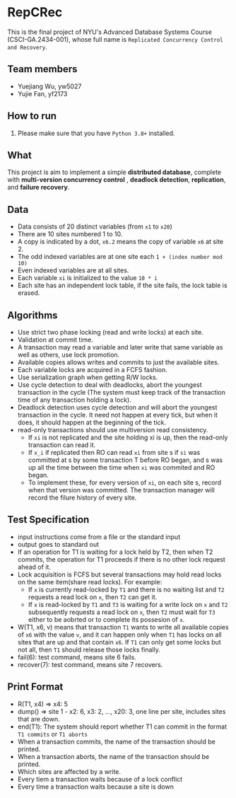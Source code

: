 # RepCRec

This is the final project of NYU's Advanced Database Systems Course (CSCI-GA.2434-001), whose full name
is `Replicated Concurrency Control and Recovery`.

## Team members
* Yuejiang Wu, yw5027
* Yujie Fan, yf2173

## How to run
1. Please make sure that you have `Python 3.8+` installed.


## What

This project is aim to implement a simple **distributed database**, complete with **multi-version concurrency control**
, **deadlock detection**, **replication**, and **failure recovery**.

## Data

* Data consists of 20 distinct variables (from `x1` to `x20`)
* There are 10 sites numbered 1 to 10.
* A copy is indicated by a dot, `x6.2` means the copy of variable `x6` at site 2.
* The odd indexed variables are at one site each `1 + (index number mod 10)`
* Even indexed variables are at all sites.
* Each variable `xi` is initialized to the value `10 * i`
* Each site has an independent lock table, if the site fails, the lock table is erased.

## Algorithms

* Use strict two phase locking (read and write locks) at each site.
* Validation at commit time.
* A transaction may read a variable and later write that same variable as well as others, use lock promotion.
* Available copies allows writes and commits to just the available sites.
* Each variable locks are acquired in a FCFS fashion.
* Use serialization graph when getting R/W locks.
* Use cycle detection to deal with deadlocks, abort the youngest transaction in the cycle (The system must keep track of
  the transaction time of any transaction holding a lock).
* Deadlock detection uses cycle detection and will abort the youngest transaction in the cycle. It need not happen at
  every tick, but when it does, it should happen at the beginning of the tick.
* read-only transactions should use multiversion read consistency.
    * If `xi` is not replicated and the site holding xi is up, then the read-only transaction can read it.
    * If `x_i` if replicated then RO can read `xi` from site s if `si` was committed at s by some transaction T before
      RO began, and s was up all the time between the time when `xi` was commited and RO began.
    * To implement these, for every version of `xi`, on each site s, record when that version was committed. The
      transaction manager will record the filure history of every site.

## Test Specification

* input instructions come from a file or the standard input
* output goes to standard out
* If an operation for T1 is waiting for a lock held by T2, then when T2 commits, the operation for T1 proceeds if there
  is no other lock request ahead of it.
* Lock acquisition is FCFS but several transactions may hold read locks on the same item(share read locks). For example:
    * If `x` is currently read-locked by `T1` and there is no waiting list and `T2` requests a read lock on `x`,
      then `T2` can get it.
    * If `x` is read-locked by `T1` and `T3` is waiting for a write lock on `x` and `T2` subsequently requests a read
      lock on `x`, then `T2` must wait for `T3` either to be aobrted or to complete its possesion of `x`.
* W(T1, x6, v) means that transaction `T1` wants to write all available copies of `x6` with the value `v`, and it can
  happen only when `T1` has locks on all sites that are up and that contain `x6`. If `T1` can only get some locks but
  not all, then `T1` should release those locks finally.
* fail(6): test command, means site 6 fails.
* recover(7): test command, means site 7 recovers.

## Print Format

* R(T1, x4) => x4: 5
* dump() => site 1 - x2: 6, x3: 2, ..., x20: 3, one line per site, includes sites that are down.
* end(T1): The system should report whether T1 can commit in the format `T1 commits` or `T1 aborts`
* When a transaction commits, the name of the transaction should be printed.
* When a transaction aborts, the name of the transaction should be printed.
* Which sites are affected by a write.
* Every tiem a transaction waits because of a lock conflict
* Every time a transaction waits because a site is down
			  